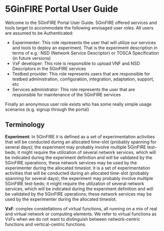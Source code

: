 <!-- TITLE: 5GinFIRE Portal User Guide -->
<!-- SUBTITLE: User Guide for the Web Portal -->

# 5GinFIRE Portal User Guide

Welcome to the 5GinFIRE Portal User Guide.
5GinFIRE offered services and tools target to accommodate the following envisaged user roles. All users are assumed to be Authenticated:
* Experimenter: This role represents the user that will utilize our services and tools to deploy an experiment. That is the experiment description in terms of e.g.: NSD (Network Service Descriptor) or TOSCA Specification (in future versions)
* VxF developer: This role is responsible to upload  VNF and NSD Descriptors in the 5GinFIRE services
* Testbed provider: This role represents users that are responsible for testbed administration, configuration, integration, adaptation, support, etc
* Services administrator: This role represents the user that are responsible for maintenance of the 5GinFIRE services

Finally an anonymous user role exists who has some really simple usage scenarios (e.g. signup through the portal)

## Terminology

**Experiment**: In 5GinFIRE it is defined as a set of experimentation activities that will be conducted during an allocated time-slot (probably spanning for several days); the experiment may probably involve multiple 5GinFIRE test-beds; it might require the utilization of several network services, which will be indicated during the experiment definition and will be validated by the 5GinFIRE operations; these network services may be used by the experimenter during the allocated timeslot. it is a set of experimentation activities that will be conducted during an allocated time-slot (probably spanning for several days); the experiment may probably involve multiple 5GinFIRE test-beds; it might require the utilization of several network services, which will be indicated during the experiment definition and will be validated by the 5GinFIRE operations; these network services may be used by the experimenter during the allocated timeslot.

**VxF**: complex constellations of virtual functions, all running on a mix of real and virtual network or computing elements. We refer to virtual functions as VxFs when we do not want to distinguish between network-centric functions and vertical-centric functions.

